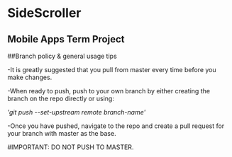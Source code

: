 # SideScroller
Mobile Apps Term Project
----------------------------------------------------------------------------

##Branch policy & general usage tips

-It is greatly suggested that you pull from master every time before you make changes.

-When ready to push, push to your own branch by either creating the branch on the repo directly or using:

  _'git push --set-upstream remote branch-name'_

-Once you have pushed, navigate to the repo and create a pull request for your branch with master as the base.

#IMPORTANT: DO NOT PUSH TO MASTER.
